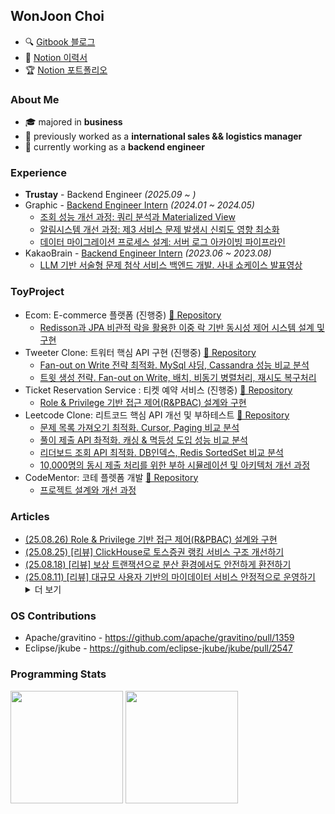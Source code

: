 <h2>WonJoon Choi</h2>          

- 🔍 [Gitbook 블로그](https://wonjoon.gitbook.io/joons-til/)
- 🧩 [Notion 이력서](https://wonjoonthomaschoi.notion.site/140addeab35680c79943e5530ad196c8)
- 🏆 [Notion 포트폴리오](https://wonjoonthomaschoi.notion.site/140addeab3568150b6ded356ea199e48)

<div>
<!--    <a href="https://wakatime.com/@0fdda08b-5c79-4fbb-9158-8f978430c932"><img src="https://wakatime.com/badge/user/0fdda08b-5c79-4fbb-9158-8f978430c932.svg" alt="Total time coded since Jan 21 2023" /></a> -->
<!--   <img src="https://hits.seeyoufarm.com/api/count/incr/badge.svg?url=https%3A%2F%2Fgithub.com%2F724thomas&count_bg=%23555555&title_bg=%23555555&icon=&icon_color=%23E7E7E7&title=hits&edge_flat=false"/> -->
</div>

### About Me

- 🎓 majored in **business**
- 🛫 previously worked as a **international sales && logistics manager**
- 🚀 currently working as a **backend engineer**

### Experience
- <b>Trustay</b> - Backend Engineer <i>(2025.09 ~ )</i>
- Graphic - [Backend Engineer Intern](https://wonjoon.gitbook.io/joons-til/reviews/graphic-intern-review) <i>(2024.01 ~ 2024.05)</i>
    - [조회 성능 개선 과정: 쿼리 분석과 Materialized View](https://wonjoon.gitbook.io/joons-til/database/enhancing-query-performance-and-stability-user-list)
    - [알림시스템 개선 과정: 제3 서비스 문제 발생시 신뢰도 영향 최소화](https://wonjoon.gitbook.io/joons-til/database/ensuring-data-consistency-atomicity-and-ux-optimization-feat.firebase)
    - [데이터 마이그레이션 프로세스 설계: 서버 로그 아카이빙 파이프라인](https://wonjoon.gitbook.io/joons-til/aws/server-log-archive-pipeline)
- KakaoBrain - [Backend Engineer Intern](https://wonjoon.gitbook.io/joons-til/reviews/kakao-brain-pathfinder-review) <i>(2023.06 ~ 2023.08)</i>
    - [LLM 기반 서술형 문제 첨삭 서비스 백엔드 개발. 사내 쇼케이스 발표영상](https://www.youtube.com/watch?v=tfrKPQ9cBIY&ab_channel=JoonC%28joon%29)


### ToyProject
- Ecom: E-commerce 플랫폼 (진행중) [📂 Repository](https://github.com/f-lab-edu/ECom)
    - [Redisson과 JPA 비관적 락을 활용한 이중 락 기반 동시성 제어 시스템 설계 및 구현](https://wonjoon.gitbook.io/joons-til/f-lab/ecom-ecommerce-project/design-and-implementation-of-a-dual-lock-concurrency-control-system-using-redisson-and-jpa-pessimist)
- Tweeter Clone: 트워터 핵심 API 구현 (진행중) [📂 Repository](https://github.com/Collaborative-AI-SystemDesign/twitter-clone)
    - [Fan-out on Write 전략 최적화. MySql 샤딩, Cassandra 성능 비교 분석](https://app.gitbook.com/o/f1ibWIOWJeUMovCa39QR/s/fV6clXG953LqFieNgWUf/k6-optimization-project/tweeter-project/twitter-clone-system-performance-analysis-report)
    - [트윗 생성 전략. Fan-out on Write, 배치, 비동기 병렬처리, 재시도 복구처리](https://app.gitbook.com/o/f1ibWIOWJeUMovCa39QR/s/fV6clXG953LqFieNgWUf/k6-optimization-project/tweeter-project/createtweet-strategy)
- Ticket Reservation Service : 티켓 예약 서비스 (진행중) [📂 Repository](https://github.com/implement-study-25/ticket-reserve-service)
    - [Role & Privilege 기반 접근 제어(R&PBAC) 설계와 구현](https://wonjoon.gitbook.io/joons-til/spring/hybrid-rbac-role-+-permission)
- Leetcode Clone: 리트코드 핵심 API 개선 및 부하테스트 [📂 Repository](https://github.com/Collaborative-AI-SystemDesign/design-leetcode-scalable-architecture/tree/main)
    - [문제 목록 가져오기 최적화. Cursor, Paging 비교 분석](https://wonjoon.gitbook.io/joons-til/k6-optimization-project/leetcode-project/optimization1-java-application/get-problemlist)
    - [풀이 제출 API 촤적화. 캐싱 & 멱등성 도입 성능 비교 분석](https://wonjoon.gitbook.io/joons-til/k6-optimization-project/leetcode-project/optimization1-java-application/post-submit-problem)
    - [리더보드 조회 API 최적화. DB인덱스, Redis SortedSet 비교 분석](https://wonjoon.gitbook.io/joons-til/k6-optimization-project/leetcode-project/optimization1-java-application/get-leaderboard)
    - [10,000명의 동시 제출 처리를 위한 부하 시뮬레이션 및 아키텍처 개선 과정](https://wonjoon.gitbook.io/joons-til/k6-optimization-project/leetcode-project/k6-load-test/load-test-submission-api)
- CodeMentor: 코테 플렛폼 개발 [📂 Repository](https://github.com/CodeMentor-CodingSite/JavaServer-microservice)
    - [프로젝트 설계와 개선 과정](https://wonjoon.gitbook.io/joons-til/toy-project/codementor/project-improvement-architectural-enhancements)

### Articles
<!--   <li><a href="__URL__"></a></li> -->
<ul>
  <li><a href="https://wonjoon.gitbook.io/joons-til/spring/hybrid-rbac-role-+-permission">(25.08.26) Role & Privilege 기반 접근 제어(R&PBAC) 설계와 구현</a></li>
  <li><a href="https://app.gitbook.com/o/f1ibWIOWJeUMovCa39QR/s/fV6clXG953LqFieNgWUf/techtalk-review/slash-24/improving-toss-securities-ranking-service-architecture-with-clickhouse">(25.08.25) [리뷰] ClickHouse로 토스증권 랭킹 서비스 구조 개선하기</a></li>
  <li><a href="https://wonjoon.gitbook.io/joons-til/techtalk-review/slash-24/safe-currency-exchange-in-distributed-environments-with-compensating-transactions">(25.08.18) [리뷰] 보상 트랜잭션으로 분산 환경에서도 안전하게 환전하기</a></li>
  <li><a href="https://wonjoon.gitbook.io/joons-til/techtalk-review/slash-24/stable-operation-of-large-scale-user-based-mydata-service">(25.08.11) [리뷰] 대규모 사용자 기반의 마이데이터 서비스 안정적으로 운영하기</a></li>
  

<details>
<summary>더 보기</summary>

<ul>
  
</ul>
  <li><a href="https://wonjoon.gitbook.io/joons-til/techtalk-review/woowacon/2024/using-distributed-locks-for-inventory-transfers-in-wms">(25.08.04) [리뷰] WMS 재고 이관을 위한 분산 락 사용기</a></li>
  <li><a href="https://wonjoon.gitbook.io/joons-til/techtalk-review/woowacon/2024/region-clustering-using-delvery-data">(25.07.28) [리뷰] 배달 데이터를 활용해 최적의 지역 클러스터링하기</a></li>
  <li><a href="https://wonjoon.gitbook.io/joons-til/techtalk-review/woowacon/2024/data-concurrency-optimization-with-kafka-request-reply-pattern">(25.07.21) [리뷰] Kafka 기반 대규모 데이터 동시성 최적화: Request-Reply 패턴 활용 사례</a></li>
  <li><a href="https://wonjoon.gitbook.io/joons-til/twitter-table-structure-guide">(25.07.17) 트위터의 카산드라 테이블 설계 방식과 하이브리드 Fan-out 전략</a></li>
  <li><a href="https://wonjoon.gitbook.io/joons-til/techtalk-review/woowacon/2024/ddd.-thats-not-how-you-do-it">(25.07.14) [리뷰] DDD, 그거 그렇게 하는 거 아닌데</a></li>
  <li><a href="https://wonjoon.gitbook.io/joons-til/techtalk-review/woowacon/2024/api-gateway-pattern">(25.07.07) [리뷰] API게이트웨이 패턴</a></li>
  <li><a href="https://wonjoon.gitbook.io/joons-til/performance-test-study/leetcode-project/k6-load-test/load-test-submission-api">(25.07.02) 고확장성 부하테스트</a></li>
  <li><a href="https://wonjoon.gitbook.io/joons-til/performance-test-study/leetcode-project/troubleshooting/throughput-beyond-vcpu">(25.06.30) 트러블슈팅: vCPU이상의 처리량</a></li>
  <li><a href="https://wonjoon.gitbook.io/joons-til/ai/vibecoding/project-development-using-cursor-and-mcp">(25.06.24) Cursor와 MCP로 프로젝트 개발하기</a></li>
  <li><a href="https://wonjoon.gitbook.io/joons-til/performance-test-study/leetcode-project/troubleshooting/rabbitmq-ackmode-none">(25.06.23) 트러블슈팅: ackMode = ‘NONE’</a></li>
  <li><a href="https://wonjoon.gitbook.io/joons-til/techtalk-review/woowacon/2024/architecture-improvement-after-kafka-failure">(25.06.23) [리뷰]Kafka를 이용하는 메시지 플랫폼에서 장애를 겪으며 아키텍처를 개선한 이야기</a></li>
  <li><a href="https://wonjoon.gitbook.io/joons-til/performance-test-study/leetcode-project/k6-load-test/load-test-apis">(25.06.20) 부하 상황에서 API 병목 진단 및 대응 전략 분석</a></li>
  <li><a href="https://wonjoon.gitbook.io/joons-til/performance-test-study/leetcode-project/jpa-osiv">(25.06.14) JPA - OSIV와 DB 커넥션풀</a></li>
  <li><a href="https://wonjoon.gitbook.io/joons-til/interview-practices/tech-review/if-kakao/alarm-service-in-server-if-kakao-2022">(25.06.09) [리뷰]알림 서비스로 시작하는 서버 개발 / if(kakao)2022</a></li>
  <li><a href="https://wonjoon.gitbook.io/joons-til/interview-practices/tech-review/if-kakao/jvm-warm-up-if-kakao-2022">(25.06.02) [리뷰]JVM warm up / if(kakao)2022</a></li>
  <li><a href="https://wonjoon.gitbook.io/joons-til/interview-practices/tech-review/if-kakao/standardizing-api-case-handling-without-redeployment-if-kakaoai-2024">(25.05.26) [리뷰]추가 배포 없이 API의 case 통일시키기</a></li>
  <li><a href="https://wonjoon.gitbook.io/joons-til/books/digging-deep-into-jvm/chapter-8.-bytecode-executor-engine-1-2">(25.05.21) ch8. 바이트코드 실행 엔진(1/2)</a></li>
  <li><a href="https://wonjoon.gitbook.io/joons-til/java/mesi-protocol-in-cas">(25.05.18) CAS 하드웨어 작동 원리: MESI 프로토콜</a></li>
  <li><a href="https://wonjoon.gitbook.io/joons-til/jpa-querydsl/why-fetchresults-is-deprecated">(25.05.16) QueryDSL5.0부터 페이징 처리시 fetch(), count()를 분리하는 이유</a></li>
  <li><a href="https://wonjoon.gitbook.io/joons-til/network/http-and-tcp-head-of-line-blocking">(25.05.14) TCP와 HTTP의 Head of Line Blocking</a></li>
  <li><a href="https://wonjoon.gitbook.io/joons-til/spring/dip.-dependency-inversion-principal">(25.04.22) DIP. 의존관계 제어 원칙</a></li>
  <li><a href="https://wonjoon.gitbook.io/joons-til/books/digging-deep-into-jvm/chapter-3.-garbage-collector-and-memory-allocation-strategy-2-2">(25.04.16) ch5. 셰넌도어, ZGC, 세대 구분 ZGC</a></li>
  <li><a href="https://wonjoon.gitbook.io/joons-til/books/digging-deep-into-jvm/chapter-3.-garbage-collector-and-memory-allocation-strategy-1-2">(25.04.09) ch3. 가비지 컬렉터와 메모리 할당 전략</a></li>
  <li><a href="https://wonjoon.gitbook.io/joons-til/books/digging-deep-into-jvm/chapter-2.-java-memory-area-and-memory-overflow">(25.04.02) ch2. 자바 메모리 영역과 메모리 오버플로</a></li>
</ul>

</details>

### OS Contributions
- Apache/gravitino - https://github.com/apache/gravitino/pull/1359
- Eclipse/jkube - https://github.com/eclipse-jkube/jkube/pull/2547

### Programming Stats
<!--
<img height="180rem" src="https://github-readme-stats.vercel.app/api?username=724thomas&show_icons=true&bg_color=00000000&border_color=00000000"></img>
<img height="180rem" src="http://mazassumnida.wtf/api/v2/generate_badge?boj=724thomas2"></img>

<img height="120rem" src="https://github-readme-stats.vercel.app/api?username=724thomas&show_icons=true&bg_color=00000000&border_color=00000000"></img>
-->
<img height="180rem" src="http://mazassumnida.wtf/api/v2/generate_badge?boj=724thomas2"></img>
<img height="180rem" src="https://leetcode-badge-sage.vercel.app/badge/thomas724?theme=dark&bgColor=282828"></img>


<!--
<img height="120rem" src="https://leetcard.jacoblin.cool/thomas724"></img>
<img height="120rem" src="https://stats.justsong.cn/api/leetcode/?username=thomas724&theme=dark"></img>
<img height="120rem" src="https://leetcode-stats.vercel.app/api?username=thomas724&theme=Dark"></img>
<img height="120rem" src="https://leetcard.jacoblin.cool/thomas724?theme=unicorn&font=Pavanam"></img>
-->
